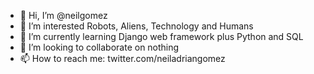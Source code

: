 - 👋 Hi, I’m @neilgomez
- 👀 I’m interested Robots, Aliens, Technology and Humans
- 🌱 I’m currently learning Django web framework plus Python and SQL
- 💞️ I’m looking to collaborate on nothing
- 📫 How to reach me: twitter.com/neiladriangomez

<!---
neilgomez/neilgomez is a ✨ special ✨ repository because its `README.md` (this file) appears on your GitHub profile.
You can click the Preview link to take a look at your changes.
--->
